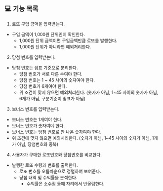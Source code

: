 ## 💻 기능 목록
1. 로또 구입 금액을 입력받는다.
+ 구입 금액이 1,000원 단위인지 확인한다.
  + 1,000원 단위 금액이면 구입금액만큼 로또를 발행한다.
  + 1,000원 단위가 아니라면 예외처리한다.

2. 당첨 번호를 입력받는다.
+ 당첨 번호는 쉼표 기준으로 분리한다.
  + 당첨 번호가 서로 다른 수여야 한다.
  + 당첨 번호는 1 ~ 45 사이의 숫자여야 한다.
  + 당첨 번호가 6개여야 한다.
  + 위 조건이 맞지 않으면 예외처리한다.
    (숫자가 아님, 1~45 사이의 숫자가 아님, 6개가 아님, 구분기준이 쉼표가 아님)

3. 보너스 번호를 입력받는다.
+ 보너스 번호는 1개여야 한다. 
+ 보너스 번호가 숫자여야 한다.
+ 보너스 번호는 당첨 번호로 안 나온 숫자여야 한다.
+ 위 조건에 맞지 않으면 예외처리한다. 
(숫자가 아님, 1~45 사이의 숫자가 아님, 1개가 아님, 당첨번호와 중복)

4. 사용자가 구매한 로또번호와 당첨번호를 비교한다.
+ 발행한 로또 수량과 번호를 출력한다.
  + 로또 번호를 오름차순으로 정렬하여 보여준다.
  + 당첨 내역 및 수익률을 분석한다.
    + 수익률은 소수점 둘째 자리에서 반올림한다.
